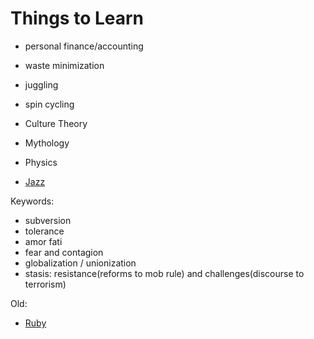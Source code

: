 # Things to Learn

- personal finance/accounting
- waste minimization
- juggling
- spin cycling

- Culture Theory
- Mythology
- Physics
- [Jazz](jazz_hist.md)

Keywords:
- subversion
- tolerance
- amor fati
- fear and contagion
- globalization / unionization
- stasis: resistance(reforms to mob rule) and challenges(discourse to terrorism)

Old:

- [Ruby](rubylang/home.md)
